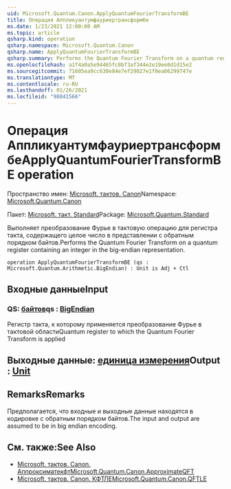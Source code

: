 ```yaml
---
uid: Microsoft.Quantum.Canon.ApplyQuantumFourierTransformBE
title: Операция Аппликуантумфауриертрансформбе
ms.date: 1/23/2021 12:00:00 AM
ms.topic: article
qsharp.kind: operation
qsharp.namespace: Microsoft.Quantum.Canon
qsharp.name: ApplyQuantumFourierTransformBE
qsharp.summary: Performs the Quantum Fourier Transform on a quantum register containing an integer in the big-endian representation.
ms.openlocfilehash: a1f4a0a5e94465fc8bf3af344e2e19ee0d1d15e2
ms.sourcegitcommit: 71605ea9cc630e84e7ef29027e1f0ea06299747e
ms.translationtype: MT
ms.contentlocale: ru-RU
ms.lasthandoff: 01/26/2021
ms.locfileid: "98841566"
---
```

# <a name="applyquantumfouriertransformbe-operation"></a><span data-ttu-id="125fd-102">Операция Аппликуантумфауриертрансформбе</span><span class="sxs-lookup"><span data-stu-id="125fd-102">ApplyQuantumFourierTransformBE operation</span></span>

<span data-ttu-id="125fd-103">Пространство имен: [Microsoft. тактов. Canon](xref:Microsoft.Quantum.Canon)</span><span class="sxs-lookup"><span data-stu-id="125fd-103">Namespace: [Microsoft.Quantum.Canon](xref:Microsoft.Quantum.Canon)</span></span>

<span data-ttu-id="125fd-104">Пакет: [Microsoft. такт. Standard](https://nuget.org/packages/Microsoft.Quantum.Standard)</span><span class="sxs-lookup"><span data-stu-id="125fd-104">Package: [Microsoft.Quantum.Standard](https://nuget.org/packages/Microsoft.Quantum.Standard)</span></span>


<span data-ttu-id="125fd-105">Выполняет преобразование Фурье в тактовую операцию для регистра такта, содержащего целое число в представлении с обратным порядком байтов.</span><span class="sxs-lookup"><span data-stu-id="125fd-105">Performs the Quantum Fourier Transform on a quantum register containing an integer in the big-endian representation.</span></span>

```qsharp
operation ApplyQuantumFourierTransformBE (qs : Microsoft.Quantum.Arithmetic.BigEndian) : Unit is Adj + Ctl
```


## <a name="input"></a><span data-ttu-id="125fd-106">Входные данные</span><span class="sxs-lookup"><span data-stu-id="125fd-106">Input</span></span>

### <a name="qs--bigendian"></a><span data-ttu-id="125fd-107">QS: [байтов](xref:Microsoft.Quantum.Arithmetic.BigEndian)</span><span class="sxs-lookup"><span data-stu-id="125fd-107">qs : [BigEndian](xref:Microsoft.Quantum.Arithmetic.BigEndian)</span></span>

<span data-ttu-id="125fd-108">Регистр такта, к которому применяется преобразование Фурье в тактовой области</span><span class="sxs-lookup"><span data-stu-id="125fd-108">Quantum register to which the Quantum Fourier Transform is applied</span></span>



## <a name="output--unit"></a><span data-ttu-id="125fd-109">Выходные данные: [единица измерения](xref:microsoft.quantum.lang-ref.unit)</span><span class="sxs-lookup"><span data-stu-id="125fd-109">Output : [Unit](xref:microsoft.quantum.lang-ref.unit)</span></span>



## <a name="remarks"></a><span data-ttu-id="125fd-110">Remarks</span><span class="sxs-lookup"><span data-stu-id="125fd-110">Remarks</span></span>

<span data-ttu-id="125fd-111">Предполагается, что входные и выходные данные находятся в кодировке с обратным порядком байтов.</span><span class="sxs-lookup"><span data-stu-id="125fd-111">The input and output are assumed to be in big endian encoding.</span></span>

## <a name="see-also"></a><span data-ttu-id="125fd-112">См. также:</span><span class="sxs-lookup"><span data-stu-id="125fd-112">See Also</span></span>

- [<span data-ttu-id="125fd-113">Microsoft. тактов. Canon. Аппроксиматекфт</span><span class="sxs-lookup"><span data-stu-id="125fd-113">Microsoft.Quantum.Canon.ApproximateQFT</span></span>](xref:Microsoft.Quantum.Canon.ApproximateQFT)
- [<span data-ttu-id="125fd-114">Microsoft. тактов. Canon. КФТЛЕ</span><span class="sxs-lookup"><span data-stu-id="125fd-114">Microsoft.Quantum.Canon.QFTLE</span></span>](xref:Microsoft.Quantum.Canon.QFTLE)